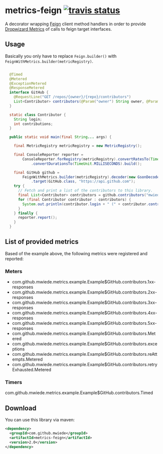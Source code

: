 # metrics-feign [![travis status](https://travis-ci.org/mwiede/metrics-feign.svg?branch=master)](https://travis-ci.org/mwiede/metrics-feign)
A decorator wrapping [Feign](https://github.com/OpenFeign/feign) client method handlers in order to provide [Dropwizard Metrics](http://metrics.dropwizard.io) of calls to feign target interfaces.

## Usage

Basically you only have to replace ```Feign.builder()``` with ```FeignWithMetrics.builder(metricRegistry)```.

``` java

  @Timed
  @Metered
  @ExceptionMetered
  @ResponseMetered
  interface GitHub {
    @RequestLine("GET /repos/{owner}/{repo}/contributors")
    List<Contributor> contributors(@Param("owner") String owner, @Param("repo") String repo);
  }

  static class Contributor {
    String login;
    int contributions;
  }

  public static void main(final String... args) {

    final MetricRegistry metricRegistry = new MetricRegistry();

    final ConsoleReporter reporter =
        ConsoleReporter.forRegistry(metricRegistry).convertRatesTo(TimeUnit.SECONDS)
            .convertDurationsTo(TimeUnit.MILLISECONDS).build();

    final GitHub github =
        FeignWithMetrics.builder(metricRegistry).decoder(new GsonDecoder())
            .target(GitHub.class, "https://api.github.com");
    try {
      // Fetch and print a list of the contributors to this library.
      final List<Contributor> contributors = github.contributors("mwiede", "metrics-feign");
      for (final Contributor contributor : contributors) {
        System.out.println(contributor.login + " (" + contributor.contributions + ")");
      }
    } finally {
      reporter.report();
    }
  }
```

## List of provided metrics

Based of the example above, the following metrics were registered and reported:

### Meters
* com.github.mwiede.metrics.example.Example$GitHub.contributors.1xx-responses
* com.github.mwiede.metrics.example.Example$GitHub.contributors.2xx-responses
* com.github.mwiede.metrics.example.Example$GitHub.contributors.3xx-responses
* com.github.mwiede.metrics.example.Example$GitHub.contributors.4xx-responses
* com.github.mwiede.metrics.example.Example$GitHub.contributors.5xx-responses
* com.github.mwiede.metrics.example.Example$GitHub.contributors.Metered
* com.github.mwiede.metrics.example.Example$GitHub.contributors.exceptions
* com.github.mwiede.metrics.example.Example$GitHub.contributors.reAttempts.Metered
* com.github.mwiede.metrics.example.Example$GitHub.contributors.retryExhausted.Metered
### Timers
com.github.mwiede.metrics.example.Example$GitHub.contributors.Timed

## Download

You can use this library via maven:

```xml
<dependency>
  <groupId>com.github.mwiede</groupId>
  <artifactId>metrics-feign</artifactId>
  <version>2.0</version>
</dependency>
```



